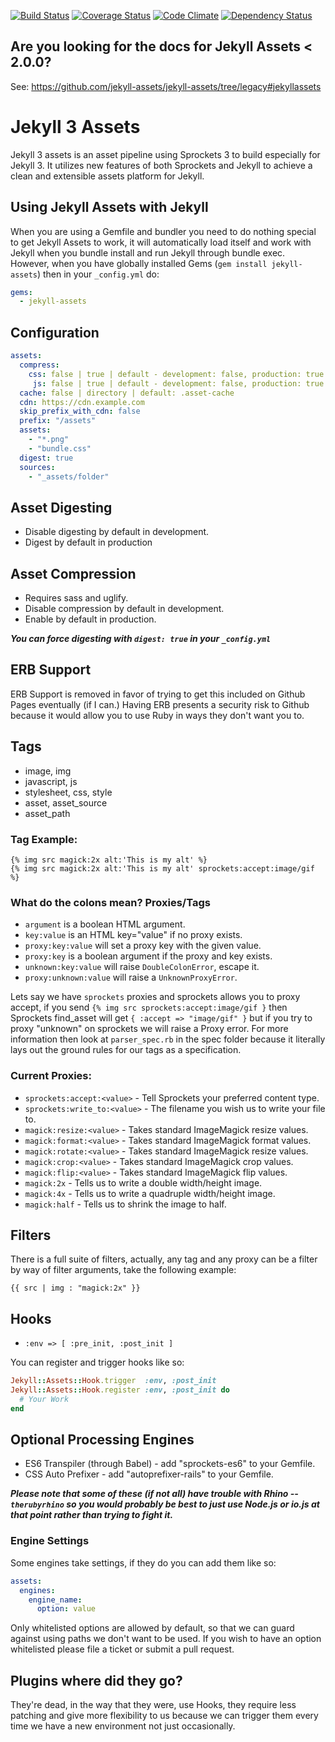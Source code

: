[![Build Status](https://travis-ci.org/jekyll/jekyll-assets.png?branch=master)](https://travis-ci.org/jekyll/jekyll-assets) [![Coverage Status](https://coveralls.io/repos/jekyll/jekyll-assets/badge.png?branch=master)](https://coveralls.io/r/jekyll/jekyll-assets) [![Code Climate](https://codeclimate.com/github/jekyll/jekyll-assets/badges/gpa.svg)](https://codeclimate.com/github/jekyll/jekyll-assets) [![Dependency Status](https://gemnasium.com/jekyll/jekyll-assets.svg)](https://gemnasium.com/jekyll/jekyll-assets)


## Are you looking for the docs for Jekyll Assets < 2.0.0?

See: https://github.com/jekyll-assets/jekyll-assets/tree/legacy#jekyllassets

# Jekyll 3 Assets

Jekyll 3 assets is an asset pipeline using Sprockets 3 to build especially
for Jekyll 3.  It utilizes new features of both Sprockets and Jekyll to achieve
a clean and extensible assets platform for Jekyll.

## Using Jekyll Assets with Jekyll

When you are using a Gemfile and bundler you need to do nothing special to get
Jekyll Assets to work, it will automatically load itself and work with Jekyll
when you bundle install and run Jekyll through bundle exec. However, when you
have globally installed Gems (`gem install jekyll-assets`) then in your
`_config.yml` do:

```yaml
gems:
  - jekyll-assets
```

## Configuration

```yaml
assets:
  compress:
    css: false | true | default - development: false, production: true
     js: false | true | default - development: false, production: true
  cache: false | directory | default: .asset-cache
  cdn: https://cdn.example.com
  skip_prefix_with_cdn: false
  prefix: "/assets"
  assets:
    - "*.png"
    - "bundle.css"
  digest: true
  sources:
    - "_assets/folder"
```

## Asset Digesting

* Disable digesting by default in development.
* Digest by default in production

## Asset Compression

* Requires sass and uglify.
* Disable compression by default in development.
* Enable by default in production.

***You can force digesting with `digest: true` in your `_config.yml`***

## ERB Support

ERB Support is removed in favor of trying to get this included on Github Pages
eventually (if I can.) Having ERB presents a security risk to Github because it
would allow you to use Ruby in ways they don't want you to.

## Tags

* image, img
* javascript, js
* stylesheet, css, style
* asset, asset_source
* asset_path

### Tag Example:

```liquid
{% img src magick:2x alt:'This is my alt' %}
{% img src magick:2x alt:'This is my alt' sprockets:accept:image/gif %}
```

### What do the colons mean? Proxies/Tags

* `argument` is a boolean HTML argument.
* `key:value` is an HTML key="value" if no proxy exists.
* `proxy:key:value` will set a proxy key with the given value.
* `proxy:key` is a boolean argument if the proxy and key exists.
* `unknown:key:value` will raise `DoubleColonError`, escape it.
* `proxy:unknown:value` will raise a `UnknownProxyError`.

Lets say we have `sprockets` proxies and sprockets allows you to proxy accept,
if you send `{% img src sprockets:accept:image/gif }` then Sprockets find_asset
will get `{ :accept => "image/gif" }` but if you try to proxy "unknown" on
sprockets we will raise a Proxy error.  For more information then look at
`parser_spec.rb` in the spec folder because it literally lays out the ground
rules for our tags as a specification.

### Current Proxies:

* `sprockets:accept:<value>` - Tell Sprockets your preferred content type.
* `sprockets:write_to:<value>` - The filename you wish us to write your file to.
* `magick:resize:<value>` - Takes standard ImageMagick resize values.
* `magick:format:<value>` - Takes standard ImageMagick format values.
* `magick:rotate:<value>` - Takes standard ImageMagick resize values.
* `magick:crop:<value>` - Takes standard ImageMagick crop values.
* `magick:flip:<value>` - Takes standard ImageMagick flip values.
* `magick:2x` - Tells us to write a double width/height image.
* `magick:4x` - Tells us to write a quadruple width/height image.
* `magick:half` - Tells us to shrink the image to half.

## Filters

There is a full suite of filters, actually, any tag and any proxy can be a
filter by way of filter arguments, take the following example:

```liquid
{{ src | img : "magick:2x" }}
```

## Hooks

* `:env => [
    :pre_init, :post_init
  ]`

You can register and trigger hooks like so:

```ruby
Jekyll::Assets::Hook.trigger  :env, :post_init
Jekyll::Assets::Hook.register :env, :post_init do
  # Your Work
end
```

## Optional Processing Engines

* ES6 Transpiler (through Babel) - add "sprockets-es6" to your Gemfile.
* CSS Auto Prefixer - add "autoprefixer-rails" to your Gemfile.

***Please note that some of these (if not all) have trouble with Rhino --
`therubyrhino` so you would probably be best to just use Node.js or io.js at
that point rather than trying to fight it.***

### Engine Settings

Some engines take settings, if they do you can add them like so:

```YAML
assets:
  engines:
    engine_name:
      option: value
```

Only whitelisted options are allowed by default, so that we can guard against
using paths we don't want to be used.  If you wish to have an option
whitelisted please file a ticket or submit a pull request.

## Plugins where did they go?

They're dead, in the way that they were, use Hooks, they require less
patching and give more flexibility to us because we can trigger them every
time we have a new environment not just occasionally.
